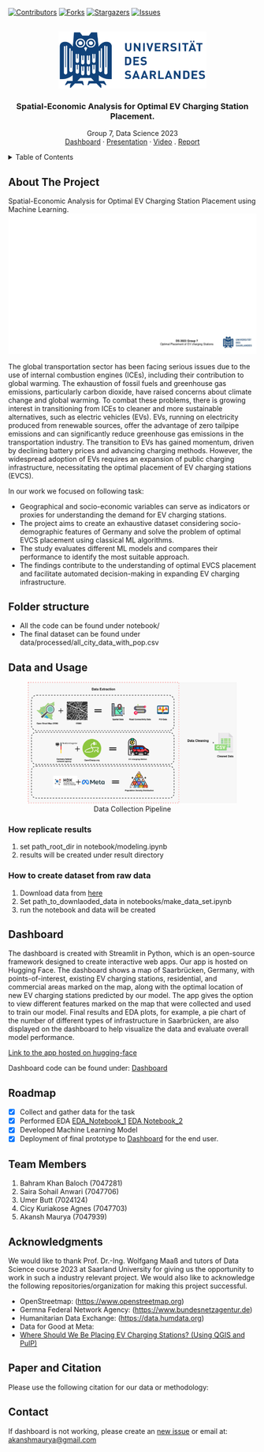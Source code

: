 [![Contributors][contributors-shield]][contributors-url]
[![Forks][forks-shield]][forks-url]
[![Stargazers][stars-shield]][stars-url]
[![Issues][issues-shield]][issues-url]
<!-- [![MIT License][license-shield]][license-url] -->
<!-- [![LinkedIn][linkedin-shield]][linkedin-url] -->


<!-- PROJECT LOGO -->
<br />
<div align="center">
  <a href=https://github.com/akansh12/data-science-Optimal-EV-station-placement">
    <img src="figures/saarland-log.png" alt="Logo" width="300" height="115">
  </a>

  <h3 align="center">Spatial-Economic Analysis for Optimal EV Charging Station Placement.</h3>

  <p align="center">
    Group 7, Data Science 2023
    <br />
    <a href="https://huggingface.co/spaces/Saira20/Optimal-EV-charging-stations">Dashboard</a>
    ·
    <a href="https://docs.google.com/presentation/d/1DvyXtf6PmHJlR4AY10__-B9UUPlWWLx9KHOHKlJr2W0/edit#slide=id.g20a8aeeec89_3_133">Presentation</a>
    ·
    <a href="https://github.com/akansh12/data-science-Optimal-EV-station-placement">Video</a>
    .
    <a href="https://github.com/akansh12/data-science-Optimal-EV-station-placement">Report</a>
  </p>
</div>

<!-- TABLE OF CONTENTS -->
<details>
  <summary>Table of Contents</summary>
  <ol>
    <li>
      <a href="#about-the-project">About The Project</a>
    </li>
    <li><a href="#folder-structure">Folder structure</a></li>
    <li><a href="#data">Data and Usage</a></li>
    <li><a href="#dashboard">Dashboard</a></li>
    <li><a href="#team-memebers">Team Members</a></li>
    <li><a href="#acknowledgments">Acknowledgments</a></li>
    <li><a href="#paper-and-citation">Paper and Citation</a></li>
    <li><a href="#contact">Contact</a></li>

  </ol>
</details>


## About The Project
Spatial-Economic Analysis for Optimal EV Charging Station Placement using Machine Learning.
[![Optimal EV charging station placement][product-screenshot]](https://github.com/akansh12/data-science-Optimal-EV-station-placement)

The global transportation sector has been facing serious issues due to the use of internal combustion engines (ICEs), including their contribution to global warming. The exhaustion of fossil fuels and greenhouse gas emissions, particularly carbon dioxide, have raised concerns about climate change and global warming. To combat these problems, there is growing interest in transitioning from ICEs to cleaner and more sustainable alternatives, such as electric vehicles (EVs). EVs, running on electricity produced from renewable sources, offer the advantage of zero tailpipe emissions and can significantly reduce greenhouse gas emissions in the transportation industry. The transition to EVs has gained momentum, driven by declining battery prices and advancing charging methods. However, the widespread adoption of EVs requires an expansion of public charging infrastructure, necessitating the optimal placement of EV charging stations (EVCS).

In our work we focused on following task:
* Geographical and socio-economic variables can serve as indicators or proxies for understanding the demand for EV charging stations.
* The project aims to create an exhaustive dataset considering socio-demographic features of Germany and solve the problem of optimal EVCS placement using classical ML algorithms.
* The study evaluates different ML models and compares their performance to identify the most suitable approach.
* The findings contribute to the understanding of optimal EVCS placement and facilitate automated decision-making in expanding EV charging infrastructure.

## Folder structure
- All the code can be found under notebook/
- The final dataset can be found under data/processed/all_city_data_with_pop.csv

## Data and Usage
<figure style="text-align:center">
  <img
  src="/figures/Data-collection.jpeg"
  alt="pipeline">
  <figcaption>Data Collection Pipeline</figcaption>
</figure>

### How replicate results
1. set path_root_dir in notebook/modeling.ipynb
2. results will be created under result directory

### How to create dataset from raw data

1. Download data from [here](https://drive.google.com/drive/folders/1j2lwYuwfH4WuZ8j0VPc17SbCqO11yYYJ?usp=sharing)
2. Set path_to_downlaoded_data in notebooks/make_data_set.ipynb
3. run the notebook and data will be created


## Dashboard
The dashboard is created with Streamlit in Python, which is an open-source framework designed to create interactive web apps. Our app is hosted on Hugging Face. The dashboard shows a map of Saarbrücken, Germany, with points-of-interest, existing EV charging stations, residential, and commercial areas marked on the map, along with the optimal location of new EV charging stations predicted by our model. The app gives the option to view different features marked on the map that were collected and used to train our model. Final results and EDA plots, for example, a pie chart of the number of different types of infrastructure in Saarbrücken, are also displayed on the dashboard to help visualize the data and evaluate overall model performance.


[Link to the app hosted on hugging-face](https://huggingface.co/spaces/Saira20/Optimal-EV-charging-stations)

Dashboard code can be found under: [Dashboard](https://github.com/akansh12/data-science-Optimal-EV-station-placement/tree/main/Dashboard)

## Roadmap

- [x] Collect and gather data for the task
- [x] Performed EDA [EDA_Notebook_1](https://github.com/akansh12/data-science-Optimal-EV-station-placement/blob/main/notebooks/Data_Science_Mini_project_EDA.ipynb) [EDA Notebook_2](https://github.com/akansh12/data-science-Optimal-EV-station-placement/blob/main/notebooks/EDA.ipynb)
- [x] Developed Machine Learning Model 
- [x] Deployment of final prototype to [Dashboard](https://huggingface.co/spaces/Saira20/Optimal-EV-charging-stations) for the end user. 

## Team Members
1. Bahram Khan Baloch (7047281) 
2. Saira Sohail Anwari (7047706)
3. Umer Butt (7024124)
4. Cicy Kuriakose Agnes (7047703)
5. Akansh Maurya (7047939)

<!-- ACKNOWLEDGMENTS -->
## Acknowledgments
We would like to thank Prof. Dr.-Ing. Wolfgang Maaß and tutors of Data Science course 2023 at Saarland University for giving us the opportunity to work in such a industry relevant project. We would also like to acknowledge the following repositories/organization for making this project successful. 
- OpenStreetmap: (https://www.openstreetmap.org)
- Germna Federal Network Agency: (https://www.bundesnetzagentur.de)
- Humanitarian Data Exchange: (https://data.humdata.org)
- Data for Good at Meta: 
- [Where Should We Be Placing EV Charging Stations? (Using QGIS and PulP)]()

<!-- Paper and Citation -->
## Paper and Citation
Please use the following citation for our data or methodology: 

<!-- Contact -->
## Contact
If dashboard is not working, please create an [new issue](https://github.com/akansh12/data-science-Optimal-EV-station-placement/issues) or email at: akanshmaurya@gmail.com





<!-- MARKDOWN LINKS & IMAGES -->
<!-- https://www.markdownguide.org/basic-syntax/#reference-style-links -->
[contributors-shield]: https://img.shields.io/github/contributors/akansh12/data-science-Optimal-EV-station-placement
[contributors-url]: https://github.com/akansh12/data-science-Optimal-EV-station-placement/graphs/contributors

[forks-shield]: https://img.shields.io/github/forks/akansh12/data-science-Optimal-EV-station-placement
[forks-url]: https://github.com/akansh12/data-science-Optimal-EV-station-placement/forks

[stars-shield]: https://img.shields.io/github/stars/akansh12/data-science-Optimal-EV-station-placement
[stars-url]: https://github.com/akansh12/data-science-Optimal-EV-station-placement/stargazers

[issues-shield]: https://img.shields.io/github/issues/akansh12/data-science-Optimal-EV-station-placement
[issues-url]: https://github.com/akansh12/data-science-Optimal-EV-station-placement/issues

<!-- [license-shield]: https://img.shields.io/github/license/othneildrew/Best-README-Template.svg?style=for-the-badge
[license-url]: https://github.com/othneildrew/Best-README-Template/blob/master/LICENSE.txt

[linkedin-shield]: https://img.shields.io/badge/-LinkedIn-black.svg?style=for-the-badge&logo=linkedin&colorB=555
[linkedin-url]: https://linkedin.com/in/othneildrew -->

[product-screenshot]: figures/overview.gif
[data-collect-pipeline]: figures/Data-collection.jpeg
[Next.js]: https://img.shields.io/badge/next.js-000000?style=for-the-badge&logo=nextdotjs&logoColor=white
[Next-url]: https://nextjs.org/
[React.js]: https://img.shields.io/badge/React-20232A?style=for-the-badge&logo=react&logoColor=61DAFB
[React-url]: https://reactjs.org/
[Vue.js]: https://img.shields.io/badge/Vue.js-35495E?style=for-the-badge&logo=vuedotjs&logoColor=4FC08D
[Vue-url]: https://vuejs.org/
[Angular.io]: https://img.shields.io/badge/Angular-DD0031?style=for-the-badge&logo=angular&logoColor=white
[Angular-url]: https://angular.io/
[Svelte.dev]: https://img.shields.io/badge/Svelte-4A4A55?style=for-the-badge&logo=svelte&logoColor=FF3E00
[Svelte-url]: https://svelte.dev/
[Laravel.com]: https://img.shields.io/badge/Laravel-FF2D20?style=for-the-badge&logo=laravel&logoColor=white
[Laravel-url]: https://laravel.com
[Bootstrap.com]: https://img.shields.io/badge/Bootstrap-563D7C?style=for-the-badge&logo=bootstrap&logoColor=white
[Bootstrap-url]: https://getbootstrap.com
[JQuery.com]: https://img.shields.io/badge/jQuery-0769AD?style=for-the-badge&logo=jquery&logoColor=white
[JQuery-url]: https://jquery.com 
